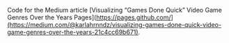 Code for the Medium article [Visualizing “Games Done Quick” Video Game Genres Over the Years Pages](https://pages.github.com/](https://medium.com/@karlahrnndz/visualizing-games-done-quick-video-game-genres-over-the-years-21c4cc69b671).

